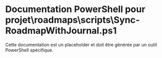 # Documentation PowerShell pour projet\roadmaps\scripts\Sync-RoadmapWithJournal.ps1

Cette documentation est un placeholder et doit être générée par un outil PowerShell spécifique.
